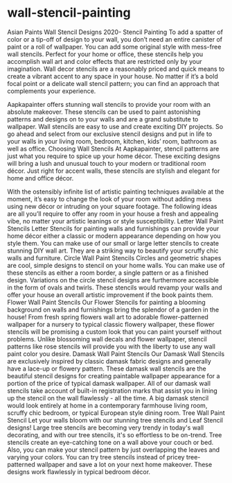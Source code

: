 # wall-stencil-painting
Asian Paints Wall Stencil Designs 2020- Stencil Painting
To add a spatter of color or a tip-off of design to your wall, you don’t need an entire canister of paint or a roll of wallpaper. You can add some original style with mess-free wall stencils. Perfect for your home or office, these stencils help you accomplish wall art and color effects that are restricted only by your imagination. Wall decor stencils are a reasonably priced and quick means to create a vibrant accent to any space in your house. No matter if it’s a bold focal point or a delicate wall stencil pattern; you can find an approach that complements your experience.

Aapkapainter offers stunning wall stencils to provide your room with an absolute makeover. These stencils can be used to paint astonishing patterns and designs on to your walls and are a grand substitute to wallpaper. Wall stencils are easy to use and create exciting DIY projects. So go ahead and select from our exclusive stencil designs and put in life to your walls in your living room, bedroom, kitchen, kids’ room, bathroom as well as office.
Choosing Wall Stencils
At Aapkapainter, stencil patterns are just what you require to spice up your home décor. These exciting designs will bring a lush and unusual touch to your modern or traditional room décor. Just right for accent walls, these stencils are stylish and elegant for home and office décor.

With the ostensibly infinite list of artistic painting techniques available at the moment, it’s easy to change the look of your room without adding mess using new décor or intruding on your square footage. The following ideas are all you’ll require to offer any room in your house a fresh and appealing vibe, no matter your artistic leanings or style susceptibility.
Letter Wall Paint Stencils
Letter Stencils for painting walls and furnishings can provide your home décor either a classic or modern appearance depending on how you style them. You can make use of our small or large letter stencils to create stunning DIY wall art. They are a striking way to beautify your scruffy chic walls and furniture.
Circle Wall Paint Stencils
Circles and geometric shapes are cool, simple designs to stencil on your home walls. You can make use of these stencils as either a room border, a single pattern or as a finished design. Variations on the circle stencil designs are furthermore accessible in the form of ovals and twirls. These stencils would revamp your walls and offer your house an overall artistic improvement if the book paints them.
Flower Wall Paint Stencils
Our Flower Stencils for painting a blooming background on walls and furnishings bring the splendor of a garden in the house! From fresh spring flowers wall art to adorable flower-patterned wallpaper for a nursery to typical classic flowery wallpaper, these flower stencils will be promising a custom look that you can paint yourself without problems. Unlike blossoming wall decals and flower wallpaper, stencil patterns like rose stencils will provide you with the liberty to use any wall paint color you desire.
Damask Wall Paint Stencils
Our Damask Wall Stencils are exclusively inspired by classic damask fabric designs and generally have a lace-up or flowery pattern. These damask wall stencils are the beautiful stencil designs for creating paintable wallpaper appearance for a portion of the price of typical damask wallpaper. All of our damask wall stencils take account of built-in registration marks that assist you in lining up the stencil on the wall flawlessly - all the time. A big damask stencil would look entirely at home in a contemporary farmhouse living room, scruffy chic bedroom, or typical European style dining room.
Tree Wall Paint Stencil
Let your walls bloom with our stunning tree stencils and Leaf Stencil designs! Large tree stencils are becoming very trendy in today's wall decorating, and with our tree stencils, it's so effortless to be on-trend. Tree stencils create an eye-catching tone on a wall above your couch or bed. Also, you can make your stencil pattern by just overlapping the leaves and varying your colors. You can try tree stencils instead of pricey tree-patterned wallpaper and save a lot on your next home makeover. These designs work flawlessly in typical bedroom décor.
